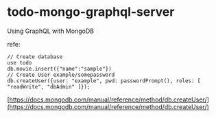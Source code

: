 # todo-mongo-graphql-server
Using GraphQL with MongoDB


refe:

```mongodb
// Create database
use todo
db.movie.insert({"name":"sample"})
// Create User example/somepassword
db.createUser({user: "example", pwd: passwordPrompt(), roles: [ "readWrite", "dbAdmin" ]});
```

[https://docs.mongodb.com/manual/reference/method/db.createUser/](https://docs.mongodb.com/manual/reference/method/db.createUser/)
